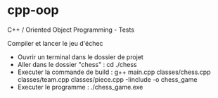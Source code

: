 # cpp-oop
C++ / Oriented Object Programming - Tests

Compiler et lancer le jeu d'échec
- Ouvrir un terminal dans le dossier de projet
- Aller dans le dossier "chess" : cd ./chess
- Executer la commande de build : g++ main.cpp classes/chess.cpp classes/team.cpp classes/piece.cpp -Iinclude -o chess_game
- Executer le programme : ./chess_game.exe